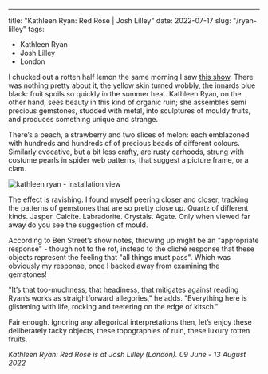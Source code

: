 ---
title: "Kathleen Ryan: Red Rose | Josh Lilley"
date: 2022-07-17
slug: "/ryan-lilley"
tags:
  - Kathleen Ryan
  - Josh Lilley
  - London

I chucked out a rotten half lemon the same morning I saw [this show](https://joshlilleygallery.com/exhibitions/red-rose). There was nothing pretty about it, the yellow skin turned wobbly, the innards blue black: fruit spoils so quickly in the summer heat. Kathleen Ryan, on the other hand, sees beauty in this kind of organic ruin; she assembles semi precious gemstones, studded with metal, into sculptures of mouldy fruits, and produces something unique and strange.

There’s a peach, a strawberry and two slices of melon: each emblazoned with hundreds and hundreds of of precious beads of different colours. Similarly evocative, but a bit less crafty, are rusty carhoods, strung with costume pearls in spider web patterns, that suggest a picture frame, or a clam.

![kathleen ryan - installation view](/ryan-lilley-1.jpeg)

The effect is ravishing. I found myself peering closer and closer, tracking the patterns of gemstones that are so pretty close up. Quartz of different kinds. Jasper. Calcite. Labradorite. Crystals. Agate. Only when viewed far away do you see the suggestion of mould.

According to Ben Street’s show notes, throwing up might be an "appropriate response" - though not to the rot, instead to the cliché response that these objects represent the feeling that "all things must pass". Which was obviously my response, once I backed away from examining the gemstones!

"It’s that too-muchness, that headiness, that mitigates against reading Ryan’s works as straightforward allegories," he adds. "Everything here is glistening with life, rocking and teetering on the edge of kitsch."

Fair enough. Ignoring any allegorical interpretations then, let’s enjoy these deliberately tacky objects, these topographies of ruin, these luxury rotten fruits.

*Kathleen Ryan: Red Rose is at Josh Lilley (London). 09 June - 13 August 2022*
